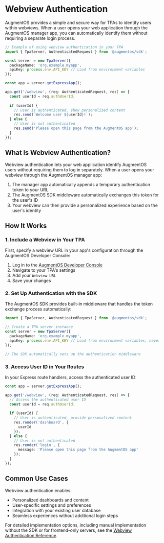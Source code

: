 # Webview Authentication

AugmentOS provides a simple and secure way for TPAs to identify users within webviews. When a user opens your web application through the AugmentOS manager app, you can automatically identify them without requiring a separate login process.

```typescript
// Example of using webview authentication in your TPA
import { TpaServer, AuthenticatedRequest } from '@augmentos/sdk';

const server = new TpaServer({
  packageName: 'org.example.myapp',
  apiKey: process.env.API_KEY // Load from environment variables
});

const app = server.getExpressApp();

app.get('/webview', (req: AuthenticatedRequest, res) => {
  const userId = req.authUserId;
  
  if (userId) {
    // User is authenticated, show personalized content
    res.send(`Welcome user ${userId}!`);
  } else {
    // User is not authenticated
    res.send('Please open this page from the AugmentOS app');
  }
});
```

## What Is Webview Authentication?

Webview authentication lets your web application identify AugmentOS users without requiring them to log in separately. When a user opens your webview through the AugmentOS manager app:

1. The manager app automatically appends a temporary authentication token to your URL
2. The AugmentOS SDK middleware automatically exchanges this token for the user's ID
3. Your webview can then provide a personalized experience based on the user's identity

## How It Works

### 1. Include a Webview in Your TPA

First, specify a webview URL in your app's configuration through the AugmentOS Developer Console:

1. Log in to the [AugmentOS Developer Console](https://console.augmentos.org/tpas/)
2. Navigate to your TPA's settings
3. Add your `Webview URL`
4. Save your changes

### 2. Set Up Authentication with the SDK

The AugmentOS SDK provides built-in middleware that handles the token exchange process automatically:

```typescript
import { TpaServer, AuthenticatedRequest } from '@augmentos/sdk';

// Create a TPA server instance
const server = new TpaServer({
  packageName: 'org.example.myapp',
  apiKey: process.env.API_KEY // Load from environment variables, never check it into source control
});

// The SDK automatically sets up the authentication middleware
```

### 3. Access User ID in Your Routes

In your Express route handlers, access the authenticated user ID:

```typescript
const app = server.getExpressApp();

app.get('/webview', (req: AuthenticatedRequest, res) => {
  // Access the authenticated user ID
  const userId = req.authUserId;
  
  if (userId) {
    // User is authenticated, provide personalized content
    res.render('dashboard', { 
      userId
    });
  } else {
    // User is not authenticated
    res.render('login', { 
      message: 'Please open this page from the AugmentOS app'
    });
  }
});
```

## Common Use Cases

Webview authentication enables:

- Personalized dashboards and content
- User-specific settings and preferences
- Integration with your existing user database
- Seamless experiences without additional login steps

For detailed implementation options, including manual implementation without the SDK or for frontend-only servers, see the [Webview Authentication Reference](/reference/webview-auth).